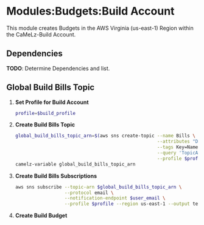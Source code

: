 # Modules:Budgets:Build Account

This module creates Budgets in the AWS Virginia (us-east-1) Region within the
CaMeLz-Build Account.

## Dependencies

**TODO**: Determine Dependencies and list.

## Global Build Bills Topic

1. **Set Profile for Build Account**

    ```bash
    profile=$build_profile
    ```

1. **Create Build Bills Topic**

    ```bash
    global_build_bills_topic_arn=$(aws sns create-topic --name Bills \
                                                        --attributes "DisplayName=CMLB Bills" \
                                                        --tags Key=Name,Value=Build-Bills-Topic Key=Company,Value=CaMeLz Key=Environment,Value=Build \
                                                        --query 'TopicArn' \
                                                        --profile $profile --region us-east-1 --output text)
    camelz-variable global_build_bills_topic_arn
    ```

1. **Create Build Bills Subscriptions**

    ```bash
    aws sns subscribe --topic-arn $global_build_bills_topic_arn \
                      --protocol email \
                      --notification-endpoint $user_email \
                      --profile $profile --region us-east-1 --output text
    ```

1. **Create Build Budget**
